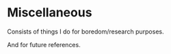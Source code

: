 # Miscellaneous

Consists of things I do for boredom/research purposes.

And for future references.
